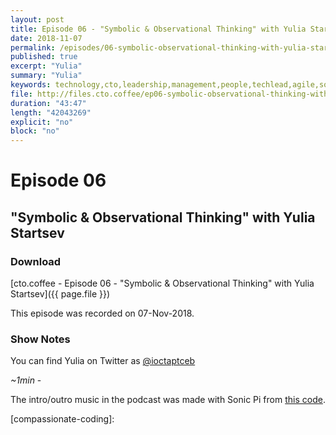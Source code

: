 ```yaml
---
layout: post
title: Episode 06 - "Symbolic & Observational Thinking" with Yulia Startsev
date: 2018-11-07
permalink: /episodes/06-symbolic-observational-thinking-with-yulia-startsev
published: true
excerpt: "Yulia"
summary: "Yulia"
keywords: technology,cto,leadership,management,people,techlead,agile,softwaredevelopment,javascript,compassionatecoding
file: http://files.cto.coffee/ep06-symbolic-observational-thinking-with-yulia-startsev/cto.coffee__ep04.mp3
duration: "43:47"
length: "42043269"
explicit: "no"
block: "no"
---
```


# Episode 06
## "Symbolic & Observational Thinking" with Yulia Startsev




### Download

[cto.coffee - Episode 06 - "Symbolic & Observational Thinking" with Yulia Startsev]({{ page.file }})

This episode was recorded on 07-Nov-2018.


### Show Notes

You can find Yulia on Twitter as [@ioctaptceb][@ioctaptceb]

_~1min_ - 



The intro/outro music in the podcast was made with Sonic Pi from [this code][intro-music].

[contact]: /contact/
[@ioctaptceb]: https://twitter.com/ioctaptceb
[intro-music]: https://github.com/benjmin-r/music/blob/master/2017-12-04_cto.coffee-intro.rb
[js-better-errors]: https://github.com/codehag/js-better-errors/
[compassionate-coding]: 
